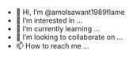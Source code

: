 - 👋 Hi, I’m @amolsawant1989flame
- 👀 I’m interested in ...
- 🌱 I’m currently learning ...
- 💞️ I’m looking to collaborate on ...
- 📫 How to reach me ...

<!---
amolsawant1989flame/amolsawant1989flame is a ✨ special ✨ repository because its `README.md` (this file) appears on your GitHub profile.
You can click the Preview link to take a look at your changes.
--->
